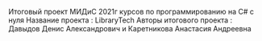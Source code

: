 Итоговый проект МИДиС 2021г курсов по программированию на С# с нуля
Название проекта : LibraryTech
Авторы итогового проекта : Давыдов Денис Александрович и Каретникова Анастасия Андреевна